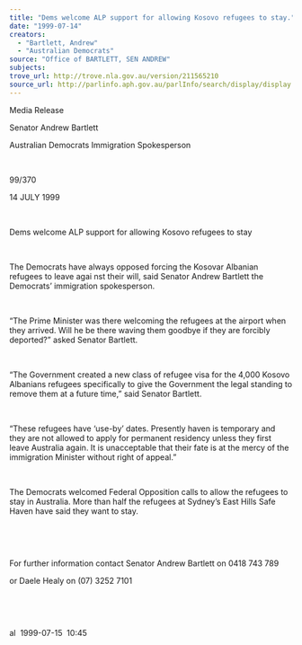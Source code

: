 ```yaml
---
title: "Dems welcome ALP support for allowing Kosovo refugees to stay."
date: "1999-07-14"
creators:
  - "Bartlett, Andrew"
  - "Australian Democrats"
source: "Office of BARTLETT, SEN ANDREW"
subjects:
trove_url: http://trove.nla.gov.au/version/211565210
source_url: http://parlinfo.aph.gov.au/parlInfo/search/display/display.w3p;query=Id%3A%22media/pressrel/PTB06%22
---
```


   

  Media Release

  Senator Andrew Bartlett

  Australian Democrats Immigration Spokesperson

  

 99/370

 14 JULY 1999

  

  Dems welcome ALP support for allowing Kosovo 
refugees to stay

  

  The Democrats have always opposed forcing the Kosovar Albanian refugees 
to leave agai nst their will, said Senator Andrew Bartlett the 
Democrats’ immigration spokesperson.

  

 “The Prime Minister was there welcoming the refugees 
at the airport when they arrived. Will he be there waving them goodbye 
if they are forcibly deported?” asked Senator Bartlett.

  

 “The Government created a new class of refugee visa 
for the 4,000 Kosovo Albanians refugees specifically to give the Government 
the legal standing to remove them at a future time,” said Senator 
Bartlett.

  

 “These refugees have ‘use-by’ dates. Presently 
haven is temporary and they are not allowed to apply for permanent residency 
unless they first leave Australia again. It is unacceptable that their 
fate is at the mercy of the immigration Minister without right of appeal.”

  

 The Democrats welcomed Federal Opposition calls to 
allow the refugees to stay in Australia. More than half the refugees 
at Sydney’s East Hills Safe Haven have said they want to stay.

  

  

 For further information contact Senator Andrew Bartlett 
on 0418 743 789 

 or Daele Healy on (07) 3252 7101

  

  

  al  1999-07-15  10:45

